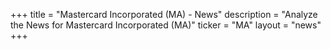 +++
title = "Mastercard Incorporated (MA) - News"
description = "Analyze the News for Mastercard Incorporated (MA)"
ticker = "MA"
layout = "news"
+++

